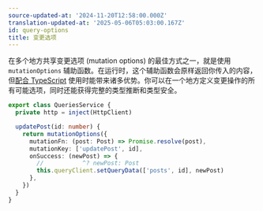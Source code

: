 ```yaml
---
source-updated-at: '2024-11-20T12:58:00.000Z'
translation-updated-at: '2025-05-06T05:03:00.167Z'
id: query-options
title: 变更选项
---
```

在多个地方共享变更选项 (mutation options) 的最佳方式之一，就是使用 `mutationOptions` 辅助函数。在运行时，这个辅助函数会原样返回你传入的内容，但[配合 TypeScript](../../typescript#typing-query-options) 使用时能带来诸多优势。你可以在一个地方定义变更操作的所有可能选项，同时还能获得完整的类型推断和类型安全。

```ts
export class QueriesService {
  private http = inject(HttpClient)

  updatePost(id: number) {
    return mutationOptions({
      mutationFn: (post: Post) => Promise.resolve(post),
      mutationKey: ['updatePost', id],
      onSuccess: (newPost) => {
        //           ^? newPost: Post
        this.queryClient.setQueryData(['posts', id], newPost)
      },
    })
  }
}
```
